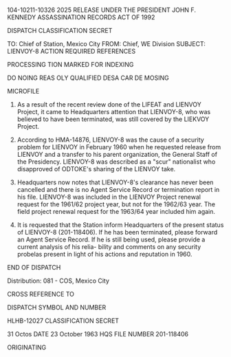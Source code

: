 104-10211-10326 2025 RELEASE UNDER THE PRESIDENT JOHN F. KENNEDY ASSASSINATION RECORDS ACT OF 1992

DISPATCH
CLASSIFICATION
SECRET

TO: Chief of Station, Mexico City
FROM: Chief, WE Division
SUBJECT: LIENVOY-8
ACTION REQUIRED REFERENCES

PROCESSING TION
MARKED FOR INDEXING

DO NOING REAS
OLY QUALIFIED DESA
CAR DE MOSING

MICROFILE

1. As a result of the recent review done of the LIFEAT
and LIENVOY Project, it came to Headquarters attention that
LIENVOY-8, who was believed to have been terminated, was still
covered by the LIEKVOY Project.

2. According to HMA-14876, LIENVOY-8 was the cause of
a security problem for LIENVOY in February 1960 when he requested
release from LIENVOY and a transfer to his parent organization, the
General Staff of the Presidency. LIENVOY-8 was described as a
"scur" nationalist who disapproved of ODTOKE's sharing of the
LIENVOY take.

3. Headquarters now notes that LIENVOY-8's clearance has
never been cancelled and there is no Agent Service Record or
termination report in his file. LIENVOY-8 was included in the
LIENVOY Project renewal request for the 1961/62 project year, but
not for the 1962/63 year. The field project renewal request for
the 1963/64 year included him again.

4. It is requested that the Station inform Headquarters of
the present status of LIENVOY-8 (201-118406). If he has been
terminated, please forward an Agent Service Record. If he is
still being used, please provide a current analysis of his relia-
bility and comments on any security probelas present in light of
his actions and reputation in 1960.

END OF DISPATCH

Distribution:
081 - COS, Mexico City

CROSS REFERENCE TO

DISPATCH SYMBOL AND NUMBER

HLHB-12027
CLASSIFICATION
SECRET

31 Octos
DATE
23 October 1963
HQS FILE NUMBER
201-118406

ORIGINATING
